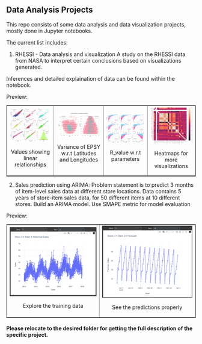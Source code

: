 ## Data Analysis Projects

This repo consists of some data analysis and data visualization projects, mostly done in Jupyter notebooks. 

The current list includes: 
1. RHESSI - Data analysis and visualization
A study on the RHESSI data from NASA to interpret certain conclusions based on visualizations generated.

Inferences and detailed explaination of data can be found within the notebook.

Preview: 
<div align="center">
<table border="1" cellspacing="15" cellpadding="15">
  <tr>
    <td align="center">
      <img src="RHESSI - data analysis/assets/1.png" alt="Sun" width="180"/><br>
      <p>Values showing linear relationships</p>
    </td>
   <td align="center">
         <img src="RHESSI - data analysis/assets/2.png" alt="Sun" width="220"/><br>
         <p>Variance of EPSY w.r.t Latitudes and Longitudes</p>
       </td>
    <td align="center">
          <img src="RHESSI - data analysis/assets/3.png" alt="Sun" width="220"/><br>
          <p>R_value w.r.t parameters</p>
        </td>
    <td align="center">
          <img src="RHESSI - data analysis/assets/big2.png" alt="Sun" width="220"/><br>
          <p>Heatmaps for more visualizations</p>
        </td>
  </tr>
  </table>
  </div>

2. Sales prediction using ARIMA: 
Problem statement is to predict 3 months of item-level sales data at different store locations.
Data contains 5 years of store-item sales data, for 50 different items at 10 different stores.
Build an ARIMA model.
Use SMAPE metric for model evaluation

Preview: 
<div align="center">
<table border="1" cellspacing="15" cellpadding="15">
  <tr>
    <td align="center">
      <img src="Sales prediction using ARIMA/assets/train.png" alt="Sun" width="350"/><br>
      <p>Explore the training data</p>
    </td>
   <td align="center">
         <img src="Sales prediction using ARIMA/assets/predict.png" alt="Sun" width="350"/><br>
          <p>See the predictions properly</p>
       </td>
  </tr>
  </table>
  </div>

  #### Please relocate to the desired folder for getting the full description of the specific project.
